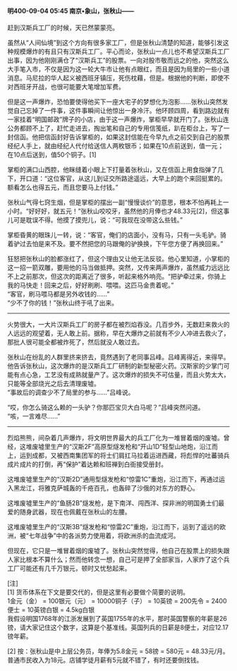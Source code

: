#### 明400-09-04 05:45 南京•象山，张秋山——

赶到汉斯兵工厂的时候，天已然蒙蒙亮。

虽然从“人间仙境”到这个方向有很多家工厂，但是张秋山清楚的知道，能够引发这种规模爆炸的有且只有汉斯兵工厂。平心而论，张秋山一点儿也不希望汉斯兵工厂出事，因为他刚刚满仓了“汉斯兵工”的股票。一向对股市敬而远之的他，突然这么大手笔入市，不仅是因为这一轮大牛市让他有点眼红，而且是因为局里的一些小道消息。马尼拉的华人起义被西班牙镇压，死伤枕藉，但是。根据他的判断，即使不对西班牙开战，也很可能要大笔增加军费。

但是这一声爆炸，恐怕要使得他买下一座大宅子的梦想化为泡影……张秋山突然发觉自己忘掉了一件事，这件事瞬间让他惊出一身冷汗。他环顾四周，看到路边就有一家挂着“明国邮政”牌子的小店，由于这一声爆炸，掌柜早早就开门了。张秋山连公务都顾不上了，赶忙走进去，掏出笔和自己的专用信笺纸，趴在柜台上，写了一封信函。他把信函封好告诉掌柜的，如果这封信能在今早九点之前交到自己的股票经纪人手上，就由经纪人代付给送信人两枚银币；如果在10点前送到，值一元；在10点后送到，值50个铜子。[1]

掌柜的满口山西腔，他眯缝着小眼上下打量着张秋山，又在信函上用食指弹了几下，开口道：“这位客官，从这儿到证交所路途遥远，大早上的跑个来回挺累的。额看怎么也得五元，而且您要马上付钱。”

张秋山气得七窍生烟，但是掌柜的摆出一副“慢慢谈价”的意思，根本不怕再耗上一小时。“好好好，就五元！”张秋山咬咬牙，虽然他的月俸也才48.33元[2]，但这事儿可是耽误不得。他摸了摸兜儿，说：“可我现在没带这么些钱。”

掌柜昏黄的眼珠儿一转，说：“客官，俺们的店面小，没有马，只有一头毛驴。骑着驴过去怕是来不及。要不然把您的马跟俺的驴换换，下午您方便了再换回来。”

狂怒把张秋山的脸都涨红了，但这个理由又让他无法反驳。他心里知道，小掌柜的这一招一箭双雕，要用他的马当做抵押。突然，又传来两声爆炸，虽然威力远远比不上之前那次，但这次的距离近了很多，听起来格外响亮。“把驴牵过来，你骑上我的马快走！回来之后，好好刷刷、喂喂。这匹马金贵着呢。”  
“客官，刷马喂马都是另外收钱的……”  
“少不了你的钱！”张秋山终于吼了出来。

***

火势很大，一大片汉斯兵工厂的房子都在被烈焰吞没。几百步外，无数赶来救火的人远远的观望着，无人敢上前。据称，早在大爆炸之前就有不少人冲进去救火了，那批人很可能全都被炸死了，然后就没人敢过去。

张秋山在纷乱的人群里挤来挤去，竟然遇到了老同事吕峰。吕峰离得近，来得早。他告诉张秋山，这次爆炸的是汉斯兵工厂研制的新型秘密火药。汉斯家的少掌门可能有点心急，工艺没有成熟就量产了。这次爆炸的损失不可估量，而且火势太大，只能等全部烧光之后去清理废墟。  
“事故后的调查少不了局里的参与……”吕峰说。

“哎，你怎么骑这么赖的一头驴？你那匹宝贝大白马呢？”吕峰突然问道。  
“咳，一言难尽……”  

***

烈焰熊熊，间杂着几声爆炸，将文明世界最大的兵工厂化为一堆冒着烟的废墟。曾经，这堆废墟里生产的“汉斯2F”高原型燧发枪和“开山1D”轻型山地炮，沿江而上，运到成都，又被西南集团军的将士们肩扛马拉着运进西藏，将彪悍的吐蕃骑兵成片成片的打倒，再“保护”着达赖和班禅到白衙接受册封。

这堆废墟里生产的“汉斯2D”通用型燧发枪和“惊雷1C”重炮，沿江而下，再通过运入黑龙江，将雅克萨城轰的千疮百孔，也轰碎了沙俄的对东方的野心。

这堆废墟里生产的“鱼肠2B”燧发枪，是下南洋、闯西洋、探非洲的明国勇士们最爱的随身武器，现在也佩戴在张秋山的左腰。

这堆废墟里生产的“汉斯3B”燧发枪和“惊雷2C”重炮，沿江而下，运到了遥远的欧洲，被“七年战争”中的各派势力使用着，将欧洲杀的血流成河。

但现在，它只是一堆冒着烟的废墟了。张秋山突然觉得，他自己在股票上的损失跟人家比根本不算什么；然而他转念一想，自己可是押了全部家当，人家炸了这个兵工厂可能还有几千万银元，顿时又忧愁起来。

[注]  
[1] 货币体系在下文是要交代的，但是这里有必要做个简要的说明。  
1金元（金） = 100银元（元） = 10000铜子（子） = 10英镑 = 200先令 = 2400便士 = 10英镑白银 = 4.5kg白银  
我假设明国1768年的江浙发展到了英国1755年的水平，那时英国警察的年薪是26镑，请大家记住这个数字，这算是个基准线。英国列兵的日薪是8便士，对应12.17镑年薪。  

[2] 按：张秋山是中上层公务员，年俸为5.8金元 = 58镑 = 580元 = 48.33元/月。普通市民收入为18元。店铺学徒月薪有5元就不错了，有时还要倒找钱。
